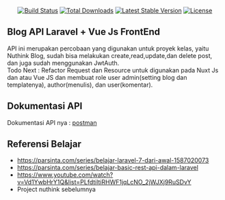 <p align="center">
<a href="https://travis-ci.org/laravel/framework"><img src="https://travis-ci.org/laravel/framework.svg" alt="Build Status"></a>
<a href="https://packagist.org/packages/laravel/framework"><img src="https://poser.pugx.org/laravel/framework/d/total.svg" alt="Total Downloads"></a>
<a href="https://packagist.org/packages/laravel/framework"><img src="https://poser.pugx.org/laravel/framework/v/stable.svg" alt="Latest Stable Version"></a>
<a href="https://packagist.org/packages/laravel/framework"><img src="https://poser.pugx.org/laravel/framework/license.svg" alt="License"></a>
</p>

## Blog API Laravel + Vue Js FrontEnd

API ini merupakan percobaan yang digunakan untuk proyek kelas, yaitu Nuthink Blog, sudah bisa melakukan create,read,update,dan delete post, dan juga sudah menggunakan JwtAuth.<br>
Todo Next : Refactor Request dan Resource untuk digunakan pada Nuxt Js dan atau Vue JS dan membuat role user admin(setting blog dan templatenya), author(menulis), dan user(komentar).

## Dokumentasi API

Dokumentasi API nya : [postman](https://documenter.getpostman.com/view/10454328/T17AkWYK?version=latest)

## Referensi Belajar
<ul>
<li><a href="https://parsinta.com/series/belajar-laravel-7-dari-awal-1587020073">https://parsinta.com/series/belajar-laravel-7-dari-awal-1587020073</a></li>
<li><a href="https://parsinta.com/series/belajar-basic-rest-api-dalam-laravel">https://parsinta.com/series/belajar-basic-rest-api-dalam-laravel</a></li>
<li><a href="https://www.youtube.com/watch?v=Vd1YwbHrY1Q&list=PLfdtiltiRHWF1jqLcNO_2jWJXj9RuSDvY">https://www.youtube.com/watch?v=Vd1YwbHrY1Q&list=PLfdtiltiRHWF1jqLcNO_2jWJXj9RuSDvY</a></li>
<li>Project nuthink sebelumnya</li>

</ul>
